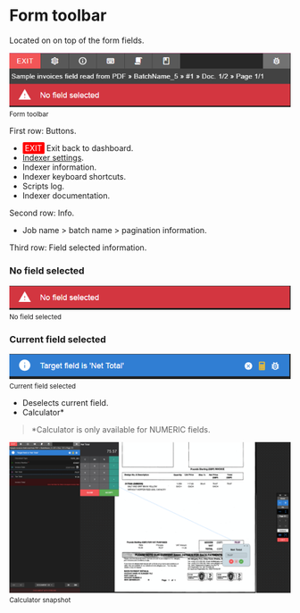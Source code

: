 
# Form toolbar

Located on on top of the form fields.  


![Form toolbar](./../../../../../images/documentation/chronux/indexer/form_toolbar.PNG)  
<small class="img_caption">Form toolbar</small>

First row: Buttons.

* <span style="background:red; color: white; padding: 2px 4px; border-radius: 2px;">EXIT</span> Exit back to dashboard.
* <i class="mdi mdi-cog"></i> [Indexer settings](./../../../../documentation/chronux/indexer/indexer-settings/index).
* <i class="mdi mdi-information-outline"></i> Indexer information.
* <i class="mdi mdi-keyboard-outline"></i> Indexer keyboard shortcuts.
* <i class="mdi mdi-script"></i> Scripts log.
* <i class="mdi mdi-book-outline"></i> Indexer documentation.

Second row: Info.

* Job name > batch name > pagination information.

Third row: Field selected information.

### No field selected

![No field selected](./../../../../../images/documentation/chronux/indexer/nofieldsel.PNG)  
<small class="img_caption">No field selected</small>

### Current field selected

![Field selected](./../../../../../images/documentation/chronux/indexer/fieldsel.PNG)  
<small class="img_caption">Current field selected</small>

* <i class="mdi mdi-close-circle"></i> Deselects current field.
* <i class="mdi mdi-calculator" style="color: gold"></i> Calculator*
> *Calculator is only available for NUMERIC fields.

![Field selected](./../../../../../images/documentation/chronux/indexer/calculator.PNG)  
<small class="img_caption">Calculator snapshot</small>


